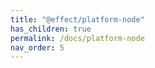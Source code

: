 ```yaml
---
title: "@effect/platform-node"
has_children: true
permalink: /docs/platform-node
nav_order: 5
---
```

